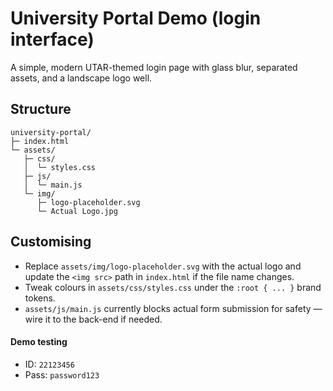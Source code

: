 # University Portal Demo (login interface)

A simple, modern UTAR-themed login page with glass blur, separated assets, and a landscape logo well.

## Structure
```
university-portal/
├─ index.html
└─ assets/
   ├─ css/
   │  └─ styles.css
   ├─ js/
   │  └─ main.js
   └─ img/
      ├─ logo-placeholder.svg
      └─ Actual Logo.jpg
```

## Customising
- Replace `assets/img/logo-placeholder.svg` with the actual logo and update the `<img src>` path in `index.html` if the file name changes.
- Tweak colours in `assets/css/styles.css` under the `:root { ... }` brand tokens.
- `assets/js/main.js` currently blocks actual form submission for safety — wire it to the back-end if needed.

#### Demo testing
- ID: `22123456`
- Pass: `password123`
